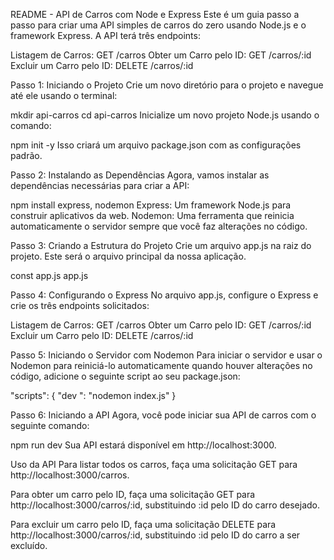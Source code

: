 README - API de Carros com Node e Express
Este é um guia passo a passo para criar uma API simples de carros do zero usando Node.js e
o framework Express. A API terá três endpoints:

Listagem de Carros: GET /carros
Obter um Carro pelo ID: GET /carros/:id
Excluir um Carro pelo ID: DELETE /carros/:id

Passo 1: Iniciando o Projeto
Crie um novo diretório para o projeto e navegue até ele usando o terminal:

mkdir api-carros
cd api-carros
Inicialize um novo projeto Node.js usando o comando:

npm init -y
Isso criará um arquivo package.json com as configurações padrão.

Passo 2: Instalando as Dependências
Agora, vamos instalar as dependências necessárias para criar a API:

npm install express, nodemon
Express: Um framework Node.js para construir aplicativos da web.
Nodemon: Uma ferramenta que reinicia automaticamente o servidor sempre que você faz alterações no código.

Passo 3: Criando a Estrutura do Projeto
Crie um arquivo app.js na raiz do projeto. Este será o arquivo principal da nossa aplicação.

const app.js app.js

Passo 4: Configurando o Express
No arquivo app.js, configure o Express e crie os três endpoints solicitados:

Listagem de Carros: GET /carros
Obter um Carro pelo ID: GET /carros/:id
Excluir um Carro pelo ID: DELETE /carros/:id

Passo 5: Iniciando o Servidor com Nodemon
Para iniciar o servidor e usar o Nodemon para reiniciá-lo automaticamente quando houver alterações no código,
adicione o seguinte script ao seu package.json:

"scripts": {
"dev ": "nodemon index.js"
}

Passo 6: Iniciando a API
Agora, você pode iniciar sua API de carros com o seguinte comando:

npm run dev
Sua API estará disponível em http://localhost:3000.

Uso da API
Para listar todos os carros, faça uma solicitação GET para http://localhost:3000/carros.

Para obter um carro pelo ID, faça uma solicitação GET para http://localhost:3000/carros/:id,
substituindo :id pelo ID do carro desejado.

Para excluir um carro pelo ID, faça uma solicitação DELETE para http://localhost:3000/carros/:id,
substituindo :id pelo ID do carro a ser excluído.
